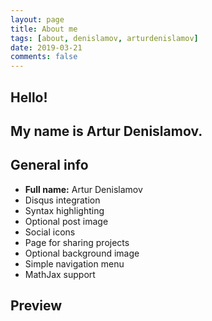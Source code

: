 ```yaml
---
layout: page
title: About me
tags: [about, denislamov, arturdenislamov]
date: 2019-03-21
comments: false
---
```


## Hello! 
## My name is Artur Denislamov. 
## General info
* **Full name:** Artur Denislamov
* Disqus integration
* Syntax highlighting
* Optional post image
* Social icons
* Page for sharing projects
* Optional background image
* Simple navigation menu
* MathJax support

## Preview
